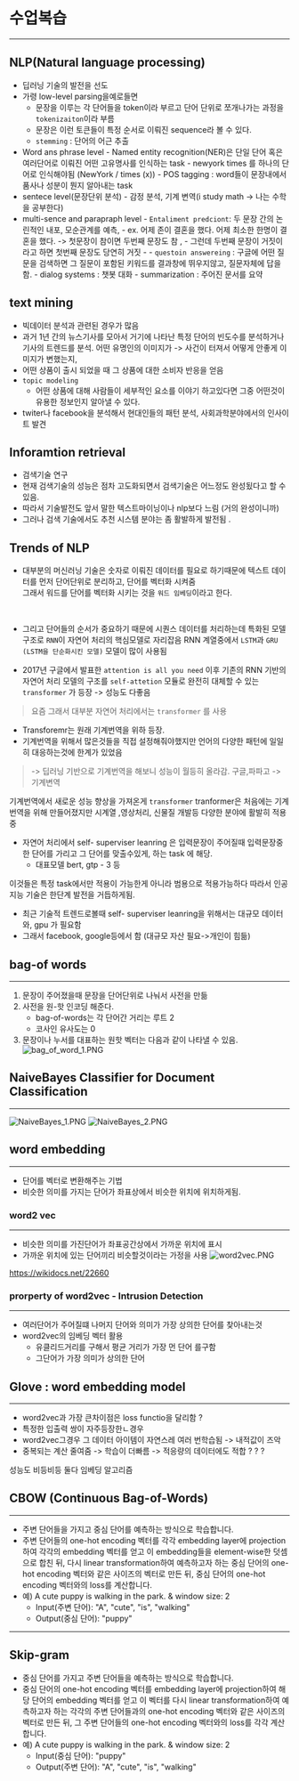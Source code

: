 
# 수업복습
---

## NLP(Natural language processing)
- 딥러닝 기술의 발전을 선도
- 가령 low-level parsing을예로들면
    - 문장을 이루는 각 단어들을 token이라 부르고 단어 단위로 쪼개나가는 과정을 `tokenizaiton`이라 부름
    - 문장은 이런 토큰들이 특정 순서로 이뤄진 sequence라 볼 수 있다.
    - `stemming` : 단어의 어근 추출
- Word ans phrase level
        - Named entity recognition(NER)은 단일 단어 혹은 여러단어로 이뤄진  어떤 고유명사를 인식하는 task
            - newyork times 를 하나의 단어로 인식해야됨 (NewYork / times (x))
        - POS tagging : word들이 문장내에서 품사나 성분이 뭔지 알아내는 task
- sentece level(문장단위 분석)
        - 감정 분석, 기계 변역(i study math -> 나는 수학을 공부한다) 
- multi-sence and parapraph level
        - `Entaliment predciont`: 두 문장 간의 논린적인 내포, 모순관계를 예측, 
          - ex. 어제 존이 결혼을 했다. 어제 최소한 한명이 결혼을 했다. -> 첫문장이 참이면 두번째 문장도 참 ,
          - 그런데 두번째 문장이 거짓이라고 하면 첫번째 문장도 당연히 거짓
        - 
        - `questoin answereing` : 구글에 어떤 질문을 검색하면 그 질문이 포함된 키워드를 결과창에 뛰우지않고, 질문자체에 답을함.
        - dialog systems : 챗봇 대화 
        - summarization : 주어진 문서를 요약

## text mining 
  - 빅데이터 분석과 관련된 경우가 많음
  - 과거 1년 간의 뉴스기사를 모아서 거기에 나타난 특정 단어의 빈도수를 분석하거나 기사의 트렌드를 분석. 어떤 유명인의 이미지가 -> 사건이 터져서 어떻게 안좋게 이미지가 변했는지,
  - 어떤 상품이 출시 되었을 때 그 상품에 대한 소비자 반응을 얻음
  - `topic modeling `
      - 어떤 상품에 대해 사람들이 세부적인 요소를 이야기 하고있다면 그중 어떤것이 유용한 정보인지 알아낼 수 있다.
  - twiter나 facebook을 분석해서 현대인들의 패턴 분석, 사회과학분야에서의 인사이트 발견
    
## Inforamtion retrieval
  - 검색기술 연구
  - 현재 검색기술의 성능은 점차 고도화되면서 검색기술은 어느정도 완성됬다고 할 수 있음.
  - 따라서 기술발전도 앞서 말한 텍스트마이닝이나 nlp보다 느림 (거의 완성이니까)
  - 그러나 검색 기술에서도 추천 시스템 분야는 좀 활발하게 발전됨 .
    

## Trends of NLP

- 대부분의 머신러닝 기술은 숫자로 이뤄진 데이터를 필요로 하기때문에
텍스트 데이터를 먼저 단어단위로 분리하고, 단어를 벡터화 시켜줌  
그래서 워드를 단어를 벡터화 시키는 것을 `워드 임베딩`이라고 한다.  
<br/>

- 그리고 단어들의 순서가 중요하기 때문에 시퀀스 데이터를 처리하는데 특화된 모델 구조로 `RNN`이 자연어 처리의 핵심모델로 자리잡음
RNN 계열중에서 `LSTM`과 `GRU (LSTM을 단순화시킨 모델)` 모델이 많이 사용됨



- 2017년 구글에서 발표한 `attention is all you need` 이후
기존의 RNN 기반의 자연어 처리 모델의 구조를 `self-attetion` 모듈로 완전히 대체할 수 있는 `transformer` 가 등장 -> 성능도 다좋음
> 요즘 그래서 대부분 자연어 처리에서는 `transformer` 를 사용

- Transforemr는 원래 기계번역을 위하 등장.
- 기계번역을 위해서 많은것들을 직접 설정해줘야했지만 언어의 다양한 패턴에 일일히 대응하는것에 한계가 있었음 
> -> 딥러닝 기반으로 기계번역을 해보니 성능이 월등히 올라감. 
> 구글,파파고 -> 기계변역 

기계번역에서  새로운 성능 향상을 가져온게 `transformer`
tranformer은 처음에는 기계번역을 위해 만들어졌지만 시계열 ,영상처리, 신물질 개발등 다양한 분야에 활발히 적용중 


- 자연어 처리에서 self- superviser leanring 은 입력문장이 주어질때 입력문장중 한 단어를 가리고 그 단어를 맞출수있게, 하는 task 에 해당.
  - 대표모델 bert, gtp - 3 등

이것들은 특정 task에서만 적용이 가능한게 아니라 범용으로 적용가능하다
따라서 인공지능 기술은 한단계 발전을 거듭하게됨.

- 최근 기술적 트렌드로볼때 self- superviser leanring을 위해서는 대규모 데이터와, gpu 가 필요함
- 그래서 facebook, google등에서 함 (대규모 자산 필요->개인이 힘듦)

## bag-of words
--- 
1.  문장이 주어졌을때 문장을 단어단위로 나눠서 사전을 만듦
2.  사전을 원-핫 인코딩 해준다.
    - bag-of-words는 각 단어간 거리는 루트 2
    - 코사인 유사도는 0
3. 문장이나 누서를 대표하는 원핫 벡터는 다음과 같이 나타낼 수 있음.
![bag_of_word_1.PNG](bag_of_word_1.PNG)

## NaiveBayes Classifier for Document Classification
---
![NaiveBayes_1.PNG](NaiveBayes_1.PNG)
![NaiveBayes_2.PNG](NaiveBayes_2.PNG)



## word embedding
---
- 단어를 벡터로 변환해주는 기법
- 비슷한 의미를 가지는 단어가 좌표상에서 비슷한 위치에 위치하게됨.


### word2 vec
---
- 비슷한 의미를 가진단어가 좌표공간상에서 가까운 위치에 표시
- 가까운 위치에 있는 단어끼리 비슷할것이라는 가정을 사용
![word2vec.PNG](word2vec.PNG)

https://wikidocs.net/22660

### prorperty of word2vec - Intrusion Detection
---
- 여러단어가 주어질떄 나머지 단어와 의미가 가장 상의한 단어를 찾아내는것
- word2vec의 임베딩 벡터 활용
    - 유클리드거리를 구해서 평균 거리가 가장 먼 단어 를구함
    - 그단어가 가장 의미가 상의한 단어


## Glove : word embedding model
---
- word2vec과 가장 큰차이점은 loss functio을 달리함 ?
- 특정한 입출력 쌍이 자주등장한ㄴ경우
- word2vec그경우 그 데이터 아이템이 자연스레 여러 번학습됨 -> 내적값이 즈악
- 중복되는 계산 줄여줌 -> 학습이 더빠름 -> 적응량의 데이터에도 적합
? ? ?

성능도 비등비등 둘다 임베딩 알고리즘

## CBOW (Continuous Bag-of-Words)
---
- 주변 단어들을 가지고 중심 단어를 예측하는 방식으로 학습합니다.
- 주변 단어들의 one-hot encoding 벡터를 각각 embedding layer에 projection하여 각각의 embedding 벡터를 얻고 이 embedding들을 element-wise한 덧셈으로 합친 뒤, 다시 linear transformation하여 예측하고자 하는 중심 단어의 one-hot encoding 벡터와 같은 사이즈의 벡터로 만든 뒤, 중심 단어의 one-hot encoding 벡터와의 loss를 계산합니다.
- 예) A cute puppy is walking in the park. & window size: 2
    - Input(주변 단어): "A", "cute", "is", "walking"
    - Output(중심 단어): "puppy"
---    
## Skip-gram

- 중심 단어를 가지고 주변 단어들을 예측하는 방식으로 학습합니다.
- 중심 단어의 one-hot encoding 벡터를 embedding layer에 projection하여 해당 단어의 embedding 벡터를 얻고 이 벡터를 다시 linear transformation하여 예측하고자 하는 각각의 주변 단어들과의 one-hot encoding 벡터와 같은 사이즈의 벡터로 만든 뒤, 그 주변 단어들의 one-hot encoding 벡터와의 loss를 각각 계산합니다.
- 예) A cute puppy is walking in the park. & window size: 2
    - Input(중심 단어): "puppy"
    - Output(주변 단어): "A", "cute", "is", "walking"



```python

```


```python

```


```python

```
